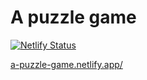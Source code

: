 # A puzzle game

[![Netlify Status](https://api.netlify.com/api/v1/badges/9953d5a8-8d72-45f2-9632-a14ffd7a1c4a/deploy-status)](https://app.netlify.com/sites/a-puzzle-game/deploys)

[a-puzzle-game.netlify.app/](https://a-puzzle-game.netlify.app/)

